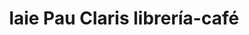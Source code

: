 ---
title: "laie Pau Claris librería-café"
url: /barcelona/laie-pau-claris-libreria-cafe/
shop: Bücher
---